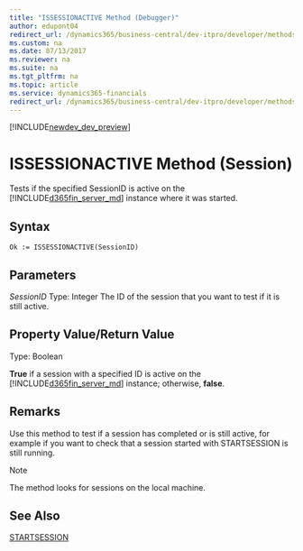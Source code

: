```yaml
---
title: "ISSESSIONACTIVE Method (Debugger)"
author: edupont04
redirect_url: /dynamics365/business-central/dev-itpro/developer/methods/devenv-al-method-reference04
ms.custom: na
ms.date: 07/13/2017
ms.reviewer: na
ms.suite: na
ms.tgt_pltfrm: na
ms.topic: article
ms.service: dynamics365-financials
redirect_url: /dynamics365/business-central/dev-itpro/developer/methods/devenv-al-method-reference
---
```


[!INCLUDE[newdev_dev_preview](../includes/newdev_dev_preview.md)]

# ISSESSIONACTIVE Method (Session)
Tests if the specified SessionID is active on the [!INCLUDE[d365fin_server_md](../includes/d365fin_server_md.md)] instance where it was started.  

## Syntax  

```  
Ok := ISSESSIONACTIVE(SessionID)   
```  

## Parameters
*SessionID*
    Type: Integer
    The ID of the session that you want to test if it is still active.
## Property Value/Return Value  
Type: Boolean  

**True** if a session with a specified ID is active on the [!INCLUDE[d365fin_server_md](../includes/d365fin_server_md.md)] instance; otherwise, **false**.  

## Remarks
Use this method to test if a session has completed or is still active, for example if you want to check that a session started with STARTSESSION is still running.  

> [!NOTE]
>    The method looks for sessions on the local machine.


## See Also  
[STARTSESSION](devenv-STARTSESSION-Method-Sessions.md)  
